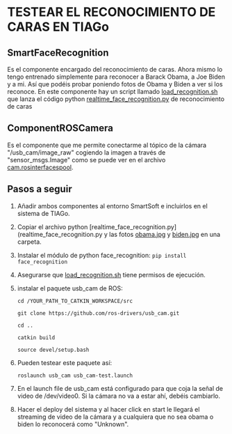 # TESTEAR EL RECONOCIMIENTO DE CARAS EN TIAGo
## SmartFaceRecognition
Es el componente encargado del reconocimiento de caras. Ahora mismo lo tengo entrenado simplemente para reconocer a Barack Obama, a Joe Biden y a mi. Así que podéis probar poniendo fotos de Obama y Biden a ver si los reconoce.
En este componente hay un script llamado [load_recognition.sh](SmartFaceRecognition/smartsoft/src/load_recognition.sh) que lanza el código python [realtime_face_recognition.py](realtime_face_recognition.py) de reconocimiento de caras

## ComponentROSCamera
Es el componente que me permite conectarme al tópico de la cámara "/usb_cam/image_raw" cogiendo la imagen a través de "sensor_msgs.Image" como se puede ver en el archivo [cam.rosinterfacespool](ComponentROSCamera/model/cam.rosinterfacespool).

## Pasos a seguir
1. Añadir ambos componentes al entorno SmartSoft e incluirlos en el sistema de TIAGo.

2. Copiar el archivo python [realtime_face_recognition.py](realtime_face_recognition.py y las fotos [obama.jpg](obama.jpg) y [biden.jpg](biden.jpg) en una carpeta.

3. Instalar el módulo de python face_recognition: `pip install face_recognition`

4. Asegurarse que [load_recognition.sh](SmartFaceRecognition/smartsoft/src/load_recognition.sh) tiene permisos de ejecución.

5. instalar el paquete usb_cam de ROS:

    `cd /YOUR_PATH_TO_CATKIN_WORKSPACE/src`
    
    `git clone https://github.com/ros-drivers/usb_cam.git`
    
    `cd ..`
    
    `catkin build`
    
    `source devel/setup.bash`
    
6. Pueden testear este paquete así:

    `roslaunch usb_cam usb_cam-test.launch`

7. En el launch file de usb_cam está configurado para que coja la señal de video de /dev/video0. Si la cámara no va a estar ahí, debéis cambiarlo.
    
7. Hacer el deploy del sistema y al hacer click en start le llegará el streaming de video de la cámara y a cualquiera que no sea obama o biden lo reconocerá como "Unknown".
